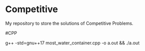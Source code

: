 # Competitive
My repository to store the solutions of Competitive Problems.

#CPP

 g++ -std=gnu++17 most_water_container.cpp -o a.out && ./a.out